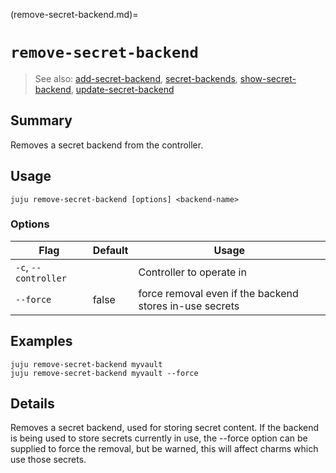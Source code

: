 (remove-secret-backend.md)=
# `remove-secret-backend`
> See also: [add-secret-backend](#add-secret-backend), [secret-backends](#secret-backends), [show-secret-backend](#show-secret-backend), [update-secret-backend](#update-secret-backend)

## Summary
Removes a secret backend from the controller.

## Usage
```juju remove-secret-backend [options] <backend-name>```

### Options
| Flag | Default | Usage |
| --- | --- | --- |
| `-c`, `--controller` |  | Controller to operate in |
| `--force` | false | force removal even if the backend stores in-use secrets |

## Examples

    juju remove-secret-backend myvault
    juju remove-secret-backend myvault --force


## Details

Removes a secret backend, used for storing secret content.
If the backend is being used to store secrets currently in use,
the --force option can be supplied to force the removal, but be
warned, this will affect charms which use those secrets.
